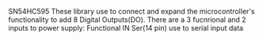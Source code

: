 SN54HC595
These library use to connect and expand the microcontroller's functionality to add 8 Digital Outputs(DO). There are a 3 fucnrional and 2 inputs to power supply:
Functional IN
Ser(14 pin) use to serial input data  

